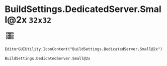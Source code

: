# BuildSettings.DedicatedServer.Small@2x `32x32`
<img src="/img/BuildSettings.DedicatedServer.Small@2x.png" width=32 height=32>

``` CSharp
EditorGUIUtility.IconContent("BuildSettings.DedicatedServer.Small@2x")
```
```
BuildSettings.DedicatedServer.Small@2x
```
